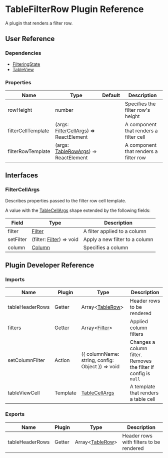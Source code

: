 # TableFilterRow Plugin Reference

A plugin that renders a filter row.

## User Reference

### Dependencies

- [FilteringState](filtering-state.md)
- [TableView](table-view.md)

### Properties

Name | Type | Default | Description
-----|------|---------|------------
rowHeight | number | | Specifies the filter row's height
filterCellTemplate | (args: [FilterCellArgs](#filter-cell-args)) => ReactElement | | A component that renders a filter cell
filterRowTemplate | (args: [TableRowArgs](table-view.md#table-row-args)) => ReactElement | | A component that renders a filter row

## Interfaces

### <a name="filter-cell-args"></a>FilterCellArgs

Describes properties passed to the filter row cell template.

A value with the [TableCellArgs](table-view.md#table-cell-args) shape extended by the following fields:

Field | Type | Description
------|------|------------
filter | [Filter](filtering-state.md#filter) | A filter applied to a column
setFilter | (filter: [Filter](filtering-state.md#filter)) => void | Apply a new filter to a column
column | [Column](grid.md#column) | Specifies a column

## Plugin Developer Reference

### Imports

Name | Plugin | Type | Description
-----|--------|------|------------
tableHeaderRows | Getter | Array&lt;[TableRow](table-view.md#table-row)&gt; | Header rows to be rendered
filters | Getter | Array&lt;[Filter](filtering-state.md#filter)&gt; | Applied column filters
setColumnFilter | Action | ({ columnName: string, config: Object }) => void | Changes a column filter. Removes the filter if config is `null`
tableViewCell | Template | [TableCellArgs](table-view.md#table-cell-args) | A template that renders a table cell

### Exports

Name | Plugin | Type | Description
-----|--------|------|------------
tableHeaderRows | Getter | Array&lt;[TableRow](table-view.md#table-row)&gt; | Header rows with filters to be rendered
